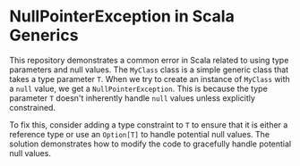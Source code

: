 # NullPointerException in Scala Generics

This repository demonstrates a common error in Scala related to using type parameters and null values.  The `MyClass` class is a simple generic class that takes a type parameter `T`. When we try to create an instance of `MyClass` with a `null` value, we get a `NullPointerException`.  This is because the type parameter `T` doesn't inherently handle `null` values unless explicitly constrained.

To fix this, consider adding a type constraint to `T` to ensure that it is either a reference type or use an `Option[T]` to handle potential null values.  The solution demonstrates how to modify the code to gracefully handle potential null values.